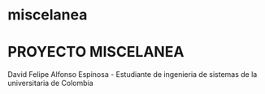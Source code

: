 # miscelanea
# PROYECTO MISCELANEA 
 David Felipe Alfonso Espinosa - Estudiante de ingenieria de sistemas de la universitaria de Colombia
